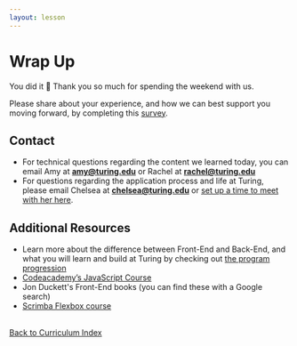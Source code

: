 ```yaml
---
layout: lesson
---
```


# Wrap Up

You did it <span role="img" aria-label="celebration emoji">🎉</span> Thank you so much for spending the weekend with us. 

Please share about your experience, and how we can best support you moving forward, by completing this [survey](https://docs.google.com/forms/d/1WgNaki1iuVMXUj8KhWdbxcFpg4V4zyViU_fZu7p0G10/edit).

## Contact

- For technical questions regarding the content we learned today, you can email Amy at **amy@turing.edu** or Rachel at **rachel@turing.edu**
- For questions regarding the application process and life at Turing, please email Chelsea at **chelsea@turing.edu** or <a target="blank" href="https://go.oncehub.com/ChelseaTuring">set up a time to meet with her here</a>.

## Additional Resources

- Learn more about the difference between Front-End and Back-End, and what you will learn and build at Turing by checking out [the program progression](../../what-students-learn)
- <a target="blank" href="https://www.codecademy.com/learn/introduction-to-javascript">Codeacademy’s JavaScript Course</a>
- Jon Duckett's Front-End books (you can find these with a Google search)
- <a target="blank" href="https://scrimba.com/g/gflexbox">Scrimba Flexbox course</a>

<br>
<a href="../">Back to Curriculum Index</a>
